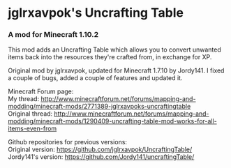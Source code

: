 # jglrxavpok's Uncrafting Table

### A mod for Minecraft 1.10.2

This mod adds an Uncrafting Table which allows you to convert unwanted items back into the resources they're crafted from, in exchange for XP.

Original mod by jglrxavpok, updated for Minecraft 1.7.10 by Jordy141. I fixed a couple of bugs, added a couple of features and updated it.

Minecraft Forum page:<br />
My thread: http://www.minecraftforum.net/forums/mapping-and-modding/minecraft-mods/2771389-jglrxavpoks-uncraftingtable<br />
Original thread: http://www.minecraftforum.net/forums/mapping-and-modding/minecraft-mods/1290409-uncrafting-table-mod-works-for-all-items-even-from

Github repositories for previous versions:<br />
Original version: https://github.com/jglrxavpok/UncraftingTable/<br />
Jordy141's version: https://github.com/Jordy141/uncraftingTable/